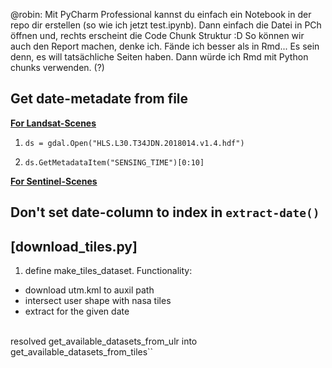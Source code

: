 @robin: Mit PyCharm Professional kannst du einfach ein Notebook in der repo dir 
erstellen (so wie ich jetzt test.ipynb). Dann einfach die Datei in PCh öffnen und, rechts
erscheint die Code Chunk Struktur :D So können wir auch den Report machen, denke ich. Fände 
ich besser als in Rmd... Es sein denn, es will tatsächliche Seiten haben. Dann würde ich 
Rmd mit Python chunks verwenden. (?)


## Get date-metadate from file

**<ins> For Landsat-Scenes </ins>**

1. `ds = gdal.Open("HLS.L30.T34JDN.2018014.v1.4.hdf")`

2. `ds.GetMetadataItem("SENSING_TIME")[0:10]`

**<ins> For Sentinel-Scenes </ins>**

## Don't set date-column to index in `extract-date()`

## [download_tiles.py]

1. define make_tiles_dataset. Functionality:
+ download utm.kml to auxil path
+ intersect user shape with nasa tiles
+ extract for the given date

<br> 
resolved get_available_datasets_from_ulr into get_available_datasets_from_tiles``
